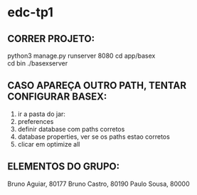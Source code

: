 # edc-tp1

## CORRER PROJETO: 
python3 manage.py runserver 8080 
cd app/basex  
cd bin 
./basexserver 

## CASO APAREÇA OUTRO PATH, TENTAR CONFIGURAR BASEX:
1. ir a pasta do jar: 
2. preferences
3. definir database com paths corretos
4. database properties, ver se os paths estao corretos
5. clicar em optimize all

## ELEMENTOS DO GRUPO:
Bruno Aguiar, 80177
Bruno Castro, 80190
Paulo Sousa,  80000

